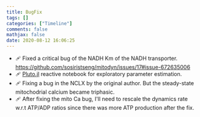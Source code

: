 ```yaml
---
title: BugFix
tags: []
categories: ["Timeline"]
comments: false
mathjax: false
date: 2020-08-12 16:06:25
---
```


<!-- more -->

- 🩹 Fixed a critical bug of the NADH Km of the NADH transporter. https://github.com/sosiristseng/mitodyn/issues/17#issue-672635006
- 🩹 [Pluto.jl](https://github.com/fonsp/Pluto.jl) reactive notebook for exploratory parameter estimation.
- 🩹 Fixing a bug in the NCLX by the original author. But the steady-state mitochodrial calcium became triphasic.
- 🩹 After fixing the mito Ca bug, I'll need to rescale the dynamics rate w.r.t ATP/ADP ratios since there was more ATP production after the fix.
